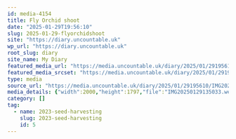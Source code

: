 ```yaml
---
id: media-4154
title: Fly Orchid shoot
date: "2025-01-29T19:56:10"
slug: 2025-01-29-flyorchidshoot
site: "https://diary.uncountable.uk"
wp_url: "https://diary.uncountable.uk"
root_slug: diary
site_name: My Diary
featured_media_url: "https://media.uncountable.uk/diary/2025/01/29195610/IMG20250129135033.webp"
featured_media_srcset: "https://media.uncountable.uk/diary/2025/01/29195610/IMG20250129135033-300x270.webp 300w, https://media.uncountable.uk/diary/2025/01/29195610/IMG20250129135033-1024x920.webp 1024w, https://media.uncountable.uk/diary/2025/01/29195610/IMG20250129135033-150x150.webp 150w, https://media.uncountable.uk/diary/2025/01/29195610/IMG20250129135033-640x575.webp 640w, https://media.uncountable.uk/diary/2025/01/29195610/IMG20250129135033.webp 2000w"
type: media
source_url: "https://media.uncountable.uk/diary/2025/01/29195610/IMG20250129135033.webp"
media_details: {"width":2000,"height":1797,"file":"IMG20250129135033.webp","filesize":186990,"sizes":{"medium":{"file":"IMG20250129135033-300x270.webp","width":300,"height":270,"filesize":32488,"mime_type":"image/webp","source_url":"https://media.uncountable.uk/diary/2025/01/29195610/IMG20250129135033-300x270.webp"},"large":{"file":"IMG20250129135033-1024x920.webp","width":1024,"height":920,"filesize":215016,"mime_type":"image/webp","source_url":"https://media.uncountable.uk/diary/2025/01/29195610/IMG20250129135033-1024x920.webp"},"thumbnail":{"file":"IMG20250129135033-150x150.webp","width":150,"height":150,"filesize":10692,"mime_type":"image/webp","source_url":"https://media.uncountable.uk/diary/2025/01/29195610/IMG20250129135033-150x150.webp"},"mobwidth":{"file":"IMG20250129135033-640x575.webp","width":640,"height":575,"filesize":112752,"mime_type":"image/webp","source_url":"https://media.uncountable.uk/diary/2025/01/29195610/IMG20250129135033-640x575.webp"},"full":{"file":"IMG20250129135033.webp","width":2000,"height":1797,"mime_type":"image/webp","source_url":"https://media.uncountable.uk/diary/2025/01/29195610/IMG20250129135033.webp"}},"image_meta":{"aperture":"0","credit":"","camera":"","caption":"","created_timestamp":"0","copyright":"","focal_length":"0","iso":"0","shutter_speed":"0","title":"","orientation":"0","keywords":[]}}
category: []
tag:
  - name: 2023-seed-harvesting
    slug: 2023-seed-harvesting
    id: 5
---
```


